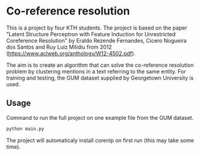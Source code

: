 # Co-reference resolution
This is a project by four KTH students. The project is based on the paper "Latent Structure Perceptron with Feature Induction for Unrestricted Coreference Resolution" by Eraldo Rezende Fernandes, Cicero Nogueira dos Santos and Ruy Luiz Milidiu from 2012 (https://www.aclweb.org/anthology/W12-4502.pdf). 

The aim is to create an algorithm that can solve the co-reference resolution problem by clustering mentions in a text referring to the same entity. For training and testing, the GUM dataset supplied by Georgetown University is used.

## Usage
Command to run the full project on one example file from the GUM dataset. 
```bash
python main.py
```
The project will automaticaly install corenlp on first run (this may take some time).
